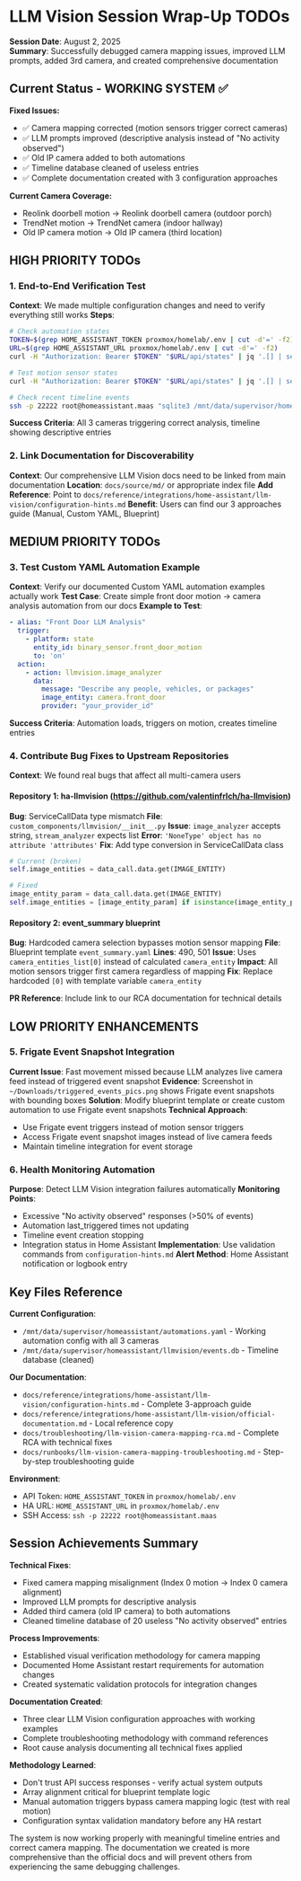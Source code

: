 # LLM Vision Session Wrap-Up TODOs

**Session Date**: August 2, 2025  
**Summary**: Successfully debugged camera mapping issues, improved LLM prompts, added 3rd camera, and created comprehensive documentation

## Current Status - WORKING SYSTEM ✅

**Fixed Issues:**
- ✅ Camera mapping corrected (motion sensors trigger correct cameras)
- ✅ LLM prompts improved (descriptive analysis instead of "No activity observed")  
- ✅ Old IP camera added to both automations
- ✅ Timeline database cleaned of useless entries
- ✅ Complete documentation created with 3 configuration approaches

**Current Camera Coverage:**
- Reolink doorbell motion → Reolink doorbell camera (outdoor porch)
- TrendNet motion → TrendNet camera (indoor hallway)
- Old IP camera motion → Old IP camera (third location)

## HIGH PRIORITY TODOs

### 1. End-to-End Verification Test
**Context**: We made multiple configuration changes and need to verify everything still works
**Steps**:
```bash
# Check automation states
TOKEN=$(grep HOME_ASSISTANT_TOKEN proxmox/homelab/.env | cut -d'=' -f2)
URL=$(grep HOME_ASSISTANT_URL proxmox/homelab/.env | cut -d'=' -f2)
curl -H "Authorization: Bearer $TOKEN" "$URL/api/states" | jq '.[] | select(.entity_id | contains("automation")) | select(.attributes.friendly_name | contains("LLM Vision") or contains("AI Event"))'

# Test motion sensor states
curl -H "Authorization: Bearer $TOKEN" "$URL/api/states" | jq '.[] | select(.entity_id | contains("motion")) | {entity_id: .entity_id, state: .state, last_changed: .last_changed}'

# Check recent timeline events
ssh -p 22222 root@homeassistant.maas "sqlite3 /mnt/data/supervisor/homeassistant/llmvision/events.db 'SELECT start, summary FROM events ORDER BY start DESC LIMIT 5;'"
```
**Success Criteria**: All 3 cameras triggering correct analysis, timeline showing descriptive entries

### 2. Link Documentation for Discoverability  
**Context**: Our comprehensive LLM Vision docs need to be linked from main documentation
**Location**: `docs/source/md/` or appropriate index file
**Add Reference**: Point to `docs/reference/integrations/home-assistant/llm-vision/configuration-hints.md`
**Benefit**: Users can find our 3 approaches guide (Manual, Custom YAML, Blueprint)

## MEDIUM PRIORITY TODOs

### 3. Test Custom YAML Automation Example
**Context**: Verify our documented Custom YAML automation examples actually work
**Test Case**: Create simple front door motion → camera analysis automation from our docs
**Example to Test**:
```yaml
- alias: "Front Door LLM Analysis"
  trigger:
    - platform: state
      entity_id: binary_sensor.front_door_motion
      to: 'on'
  action:
    - action: llmvision.image_analyzer
      data:
        message: "Describe any people, vehicles, or packages"
        image_entity: camera.front_door
        provider: "your_provider_id"
```
**Success Criteria**: Automation loads, triggers on motion, creates timeline entries

### 4. Contribute Bug Fixes to Upstream Repositories
**Context**: We found real bugs that affect all multi-camera users

#### Repository 1: ha-llmvision (https://github.com/valentinfrlch/ha-llmvision)
**Bug**: ServiceCallData type mismatch 
**File**: `custom_components/llmvision/__init__.py`
**Issue**: `image_analyzer` accepts string, `stream_analyzer` expects list
**Error**: `'NoneType' object has no attribute 'attributes'`
**Fix**: Add type conversion in ServiceCallData class
```python
# Current (broken)
self.image_entities = data_call.data.get(IMAGE_ENTITY)

# Fixed
image_entity_param = data_call.data.get(IMAGE_ENTITY)
self.image_entities = [image_entity_param] if isinstance(image_entity_param, str) else image_entity_param
```

#### Repository 2: event_summary blueprint
**Bug**: Hardcoded camera selection bypasses motion sensor mapping
**File**: Blueprint template `event_summary.yaml`
**Lines**: 490, 501
**Issue**: Uses `camera_entities_list[0]` instead of calculated `camera_entity`
**Impact**: All motion sensors trigger first camera regardless of mapping
**Fix**: Replace hardcoded `[0]` with template variable `camera_entity`

**PR Reference**: Include link to our RCA documentation for technical details

## LOW PRIORITY ENHANCEMENTS

### 5. Frigate Event Snapshot Integration  
**Current Issue**: Fast movement missed because LLM analyzes live camera feed instead of triggered event snapshot
**Evidence**: Screenshot in `~/Downloads/triggered_events_pics.png` shows Frigate event snapshots with bounding boxes
**Solution**: Modify blueprint template or create custom automation to use Frigate event snapshots
**Technical Approach**: 
- Use Frigate event triggers instead of motion sensor triggers
- Access Frigate event snapshot images instead of live camera feeds
- Maintain timeline integration for event storage

### 6. Health Monitoring Automation
**Purpose**: Detect LLM Vision integration failures automatically
**Monitoring Points**:
- Excessive "No activity observed" responses (>50% of events)
- Automation last_triggered times not updating
- Timeline event creation stopping
- Integration status in Home Assistant
**Implementation**: Use validation commands from `configuration-hints.md`
**Alert Method**: Home Assistant notification or logbook entry

## Key Files Reference

**Current Configuration**:
- `/mnt/data/supervisor/homeassistant/automations.yaml` - Working automation config with all 3 cameras
- `/mnt/data/supervisor/homeassistant/llmvision/events.db` - Timeline database (cleaned)

**Our Documentation**:
- `docs/reference/integrations/home-assistant/llm-vision/configuration-hints.md` - Complete 3-approach guide
- `docs/reference/integrations/home-assistant/llm-vision/official-documentation.md` - Local reference copy
- `docs/troubleshooting/llm-vision-camera-mapping-rca.md` - Complete RCA with technical fixes
- `docs/runbooks/llm-vision-camera-mapping-troubleshooting.md` - Step-by-step troubleshooting guide

**Environment**:
- API Token: `HOME_ASSISTANT_TOKEN` in `proxmox/homelab/.env`
- HA URL: `HOME_ASSISTANT_URL` in `proxmox/homelab/.env`
- SSH Access: `ssh -p 22222 root@homeassistant.maas`

## Session Achievements Summary

**Technical Fixes**:
- Fixed camera mapping misalignment (Index 0 motion → Index 0 camera alignment)
- Improved LLM prompts for descriptive analysis
- Added third camera (old IP camera) to both automations
- Cleaned timeline database of 20 useless "No activity observed" entries

**Process Improvements**:
- Established visual verification methodology for camera mapping
- Documented Home Assistant restart requirements for automation changes
- Created systematic validation protocols for integration changes

**Documentation Created**:
- Three clear LLM Vision configuration approaches with working examples
- Complete troubleshooting methodology with command references
- Root cause analysis documenting all technical fixes applied

**Methodology Learned**:
- Don't trust API success responses - verify actual system outputs
- Array alignment critical for blueprint template logic
- Manual automation triggers bypass camera mapping logic (test with real motion)
- Configuration syntax validation mandatory before any HA restart

The system is now working properly with meaningful timeline entries and correct camera mapping. The documentation we created is more comprehensive than the official docs and will prevent others from experiencing the same debugging challenges.